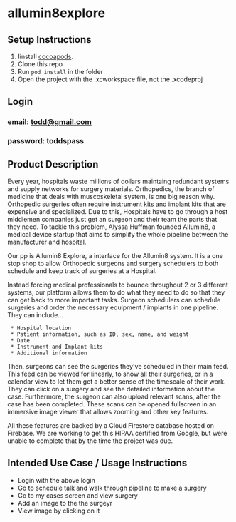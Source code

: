 # allumin8explore

## Setup Instructions
1. Iinstall [cocoapods](https://cocoapods.org/). 
2. Clone this repo
3. Run `pod install` in the folder
4. Open the project with the .xcworkspace file, not the .xcodeproj

## Login
### email: todd@gmail.com
### password: toddspass


## Product Description 

Every year, hospitals waste millions of dollars maintaing redundant systems and supply networks for surgery materials. Orthopedics, the branch of medicine that deals with muscoskeletal system, is one big reason why. Orthopedic surgeries often require instrument kits and implant kits that are expensive and specialized. Due to this, Hospitals have to go through a host middlemen companies just get an surgeon and their team the parts that they need. To tackle this problem, Alyssa Huffman founded Allumin8, a medical device startup that aims to simplify the whole pipeline between the manufacturer and hospital.  

Our pp is Allumin8 Explore, a interface for the Allumin8 system. It is a one stop shop to allow Orthopedic surgeons and surgery schedulers to both schedule and keep track of surgeries at a Hospital. 

Instead forcing medical professionals to bounce throughout 2 or 3 different systems, our platform allows them to do what they need to do so that they can get back to more important tasks. Surgeon schedulers can schedule surgeries and order the necessary equipment / implants in one pipeline. They can include...

     * Hospital location
     * Patient information, such as ID, sex, name, and weight
     * Date 
     * Instrument and Implant kits
     * Additional information 
 
 Then, surgeons can see the surgeries they've scheduled in their main feed. This feed can be viewed for linearly, to show all their surgeries, or in a calendar view to let them get a better sense of the timescale of their work. They can click on a surgery and see the detailed information about the case. Furthermore, the surgeon can also upload relevant scans, after the case has been completed. These scans can be opened fullscreen in an immersive image viewer that allows zooming and other key features. 
 
 All these features are backed by a Cloud Firestore database hosted on Firebase. We are working to get this HIPAA certified from Google, but were unable to complete that by the time the project was due. 
 
 
 ## Intended Use Case / Usage Instructions 
 * Login with the above login
 * Go to schedule talk and walk through pipeline to make a surgery
 * Go to my cases screen and view surgery
 * Add an image to the the surgeyr
 * View image by clicking on it 
